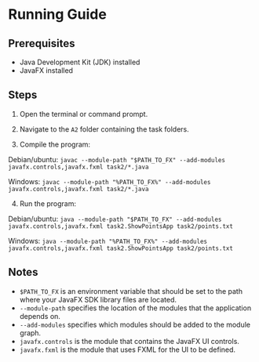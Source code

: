 # Running Guide

## Prerequisites

- Java Development Kit (JDK) installed
- JavaFX installed

## Steps

1. Open the terminal or command prompt.

2. Navigate to the `A2` folder containing the task folders.

3. Compile the program:

Debian/ubuntu:
`javac --module-path "$PATH_TO_FX" --add-modules javafx.controls,javafx.fxml task2/*.java`

Windows:
`javac --module-path "%PATH_TO_FX%" --add-modules javafx.controls,javafx.fxml task2/*.java`

4. Run the program:

Debian/ubuntu:
`java --module-path "$PATH_TO_FX" --add-modules javafx.controls,javafx.fxml task2.ShowPointsApp task2/points.txt`

Windows:
`java --module-path "%PATH_TO_FX%" --add-modules javafx.controls,javafx.fxml task2.ShowPointsApp task2/points.txt`

## Notes

- `$PATH_TO_FX` is an environment variable that should be set to the path where your JavaFX SDK library files are located.
- `--module-path` specifies the location of the modules that the application depends on.
- `--add-modules` specifies which modules should be added to the module graph.
- `javafx.controls` is the module that contains the JavaFX UI controls.
- `javafx.fxml` is the module that uses FXML for the UI to be defined.
